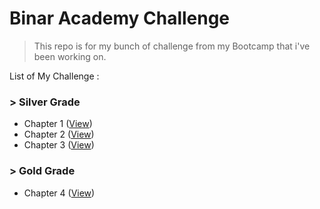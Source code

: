 # Binar Academy Challenge

> This repo is for my bunch of challenge from my Bootcamp that i've been working on.

List of My Challenge :

### > Silver Grade

- Chapter 1 ([View](./challenge-01/))
- Chapter 2 ([View](./carrental_mobile_layout/))
- Chapter 3 ([View](./movie_app/))

### > Gold Grade

- Chapter 4 ([View](./books_app/))
